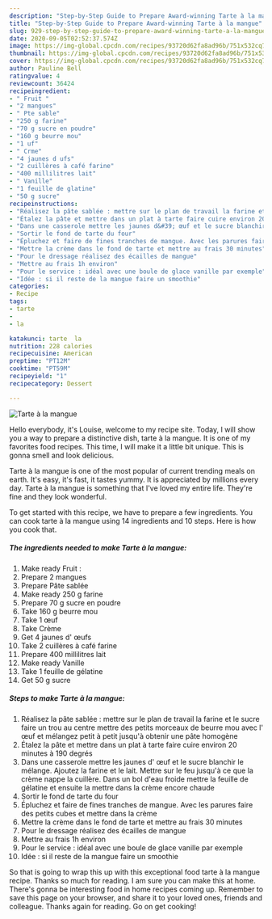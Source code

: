 ```yaml
---
description: "Step-by-Step Guide to Prepare Award-winning Tarte à la mangue"
title: "Step-by-Step Guide to Prepare Award-winning Tarte à la mangue"
slug: 929-step-by-step-guide-to-prepare-award-winning-tarte-a-la-mangue
date: 2020-09-05T02:52:37.574Z
image: https://img-global.cpcdn.com/recipes/93720d62fa8ad96b/751x532cq70/tarte-a-la-mangue-photo-principale-de-la-recette.jpg
thumbnail: https://img-global.cpcdn.com/recipes/93720d62fa8ad96b/751x532cq70/tarte-a-la-mangue-photo-principale-de-la-recette.jpg
cover: https://img-global.cpcdn.com/recipes/93720d62fa8ad96b/751x532cq70/tarte-a-la-mangue-photo-principale-de-la-recette.jpg
author: Pauline Bell
ratingvalue: 4
reviewcount: 36424
recipeingredient:
- " Fruit "
- "2 mangues"
- " Pte sable"
- "250 g farine"
- "70 g sucre en poudre"
- "160 g beurre mou"
- "1 uf"
- " Crme"
- "4 jaunes d ufs"
- "2 cuillères à café farine"
- "400 millilitres lait"
- " Vanille"
- "1 feuille de glatine"
- "50 g sucre"
recipeinstructions:
- "Réalisez la pâte sablée : mettre sur le plan de travail la farine et le sucre faire un trou au centre mettre des petits morceaux de beurre mou avec l&#39; œuf et mélangez petit à petit jusqu&#39;à obtenir une pâte homogène"
- "Étalez la pâte et mettre dans un plat à tarte faire cuire environ 20 minutes à 190 degrés"
- "Dans une casserole mettre les jaunes d&#39; œuf et le sucre blanchir le mélange. Ajoutez la farine et le lait. Mettre sur le feu jusqu&#39;à ce que la crème nappe la cuillère. Dans un bol d&#39;eau froide mettre la feuille de gélatine et ensuite la mettre dans la crème encore chaude"
- "Sortir le fond de tarte du four"
- "Épluchez et faire de fines tranches de mangue. Avec les parures faire des petits cubes et mettre dans la crème"
- "Mettre la crème dans le fond de tarte et mettre au frais 30 minutes"
- "Pour le dressage réalisez des écailles de mangue"
- "Mettre au frais 1h environ"
- "Pour le service : idéal avec une boule de glace vanille par exemple"
- "Idée : si il reste de la mangue faire un smoothie"
categories:
- Recipe
tags:
- tarte
- 
- la

katakunci: tarte  la 
nutrition: 228 calories
recipecuisine: American
preptime: "PT12M"
cooktime: "PT59M"
recipeyield: "1"
recipecategory: Dessert

---
```



![Tarte à la mangue](https://img-global.cpcdn.com/recipes/93720d62fa8ad96b/751x532cq70/tarte-a-la-mangue-photo-principale-de-la-recette.jpg)

Hello everybody, it's Louise, welcome to my recipe site. Today, I will show you a way to prepare a distinctive dish, tarte à la mangue. It is one of my favorites food recipes. This time, I will make it a little bit unique. This is gonna smell and look delicious.

Tarte à la mangue is one of the most popular of current trending meals on earth. It's easy, it's fast, it tastes yummy. It is appreciated by millions every day. Tarte à la mangue is something that I've loved my entire life. They're fine and they look wonderful.




To get started with this recipe, we have to prepare a few ingredients. You can cook tarte à la mangue using 14 ingredients and 10 steps. Here is how you cook that.

<!--inarticleads1-->

##### The ingredients needed to make Tarte à la mangue:

1. Make ready  Fruit :
1. Prepare 2 mangues
1. Prepare  Pâte sablée
1. Make ready 250 g farine
1. Prepare 70 g sucre en poudre
1. Take 160 g beurre mou
1. Take 1 œuf
1. Take  Crème
1. Get 4 jaunes d&#39; œufs
1. Take 2 cuillères à café farine
1. Prepare 400 millilitres lait
1. Make ready  Vanille
1. Take 1 feuille de gélatine
1. Get 50 g sucre




<!--inarticleads2-->

##### Steps to make Tarte à la mangue:

1. Réalisez la pâte sablée : mettre sur le plan de travail la farine et le sucre faire un trou au centre mettre des petits morceaux de beurre mou avec l&#39; œuf et mélangez petit à petit jusqu&#39;à obtenir une pâte homogène
1. Étalez la pâte et mettre dans un plat à tarte faire cuire environ 20 minutes à 190 degrés
1. Dans une casserole mettre les jaunes d&#39; œuf et le sucre blanchir le mélange. Ajoutez la farine et le lait. Mettre sur le feu jusqu&#39;à ce que la crème nappe la cuillère. Dans un bol d&#39;eau froide mettre la feuille de gélatine et ensuite la mettre dans la crème encore chaude
1. Sortir le fond de tarte du four
1. Épluchez et faire de fines tranches de mangue. Avec les parures faire des petits cubes et mettre dans la crème
1. Mettre la crème dans le fond de tarte et mettre au frais 30 minutes
1. Pour le dressage réalisez des écailles de mangue
1. Mettre au frais 1h environ
1. Pour le service : idéal avec une boule de glace vanille par exemple
1. Idée : si il reste de la mangue faire un smoothie




So that is going to wrap this up with this exceptional food tarte à la mangue recipe. Thanks so much for reading. I am sure you can make this at home. There's gonna be interesting food in home recipes coming up. Remember to save this page on your browser, and share it to your loved ones, friends and colleague. Thanks again for reading. Go on get cooking!
